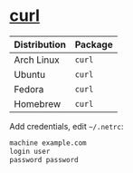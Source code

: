 # [curl](https://curl.haxx.se/)

| Distribution | Package |
| ------------ | ------- |
| Arch Linux   | `curl`  |
| Ubuntu       | `curl`  |
| Fedora       | `curl`  |
| Homebrew     | `curl`  |

Add credentials, edit `~/.netrc`:

```txt
machine example.com
login user
password password
```
